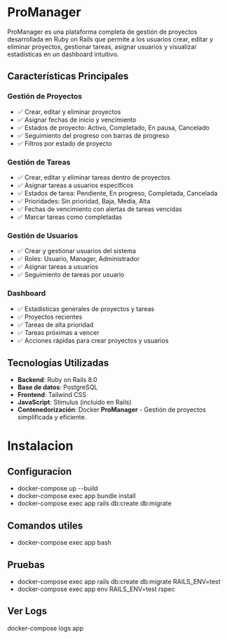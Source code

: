 # ProManager

ProManager es una plataforma completa de gestión de proyectos desarrollada en Ruby on Rails que permite a los usuarios crear, editar y eliminar proyectos, gestionar tareas, asignar usuarios y visualizar estadísticas en un dashboard intuitivo.

## Características Principales

### Gestión de Proyectos
- ✅ Crear, editar y eliminar proyectos
- ✅ Asignar fechas de inicio y vencimiento
- ✅ Estados de proyecto: Activo, Completado, En pausa, Cancelado
- ✅ Seguimiento del progreso con barras de progreso
- ✅ Filtros por estado de proyecto

### Gestión de Tareas
- ✅ Crear, editar y eliminar tareas dentro de proyectos
- ✅ Asignar tareas a usuarios específicos
- ✅ Estados de tarea: Pendiente, En progreso, Completada, Cancelada
- ✅ Prioridades: Sin prioridad, Baja, Media, Alta
- ✅ Fechas de vencimiento con alertas de tareas vencidas
- ✅ Marcar tareas como completadas

### Gestión de Usuarios
- ✅ Crear y gestionar usuarios del sistema
- ✅ Roles: Usuario, Manager, Administrador
- ✅ Asignar tareas a usuarios
- ✅ Seguimiento de tareas por usuario

### Dashboard
- ✅ Estadísticas generales de proyectos y tareas
- ✅ Proyectos recientes
- ✅ Tareas de alta prioridad
- ✅ Tareas próximas a vencer
- ✅ Acciones rápidas para crear proyectos y usuarios

## Tecnologías Utilizadas

- **Backend**: Ruby on Rails 8.0
- **Base de datos**: PostgreSQL
- **Frontend**: Tailwind CSS
- **JavaScript**: Stimulus (incluido en Rails)
- **Contenedorización**: Docker
**ProManager** - Gestión de proyectos simplificada y eficiente.


# Instalacion
## Configuracion
- docker-compose up --build
- docker-compose exec app bundle install
- docker-compose exec app rails db:create db:migrate

## Comandos utiles
- docker-compose exec app bash

## Pruebas
- docker-compose exec app rails db:create db:migrate RAILS_ENV=test
- docker-compose exec app env RAILS_ENV=test rspec

## Ver Logs
docker-compose logs app